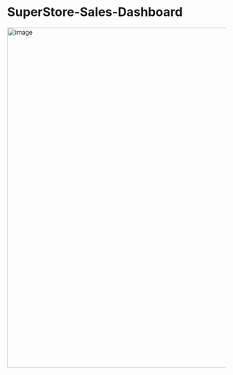 # SuperStore-Sales-Dashboard

<img width="1365" height="784" alt="image" src="https://github.com/user-attachments/assets/eeddd8f2-fc4b-491c-9d3e-b9de00926e85" />





